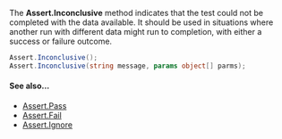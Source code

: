 The **Assert.Inconclusive** method indicates that the test could not be
completed with the data available. It should be used in situations where
another run with different data might run to completion, with either a
success or failure outcome.

```csharp
Assert.Inconclusive();
Assert.Inconclusive(string message, params object[] parms);
```

#### See also...
 * [Assert.Pass](Assert.Pass.md)
 * [Assert.Fail](Assert.Fail.md)
 * [Assert.Ignore](Assert.Ignore.md)
